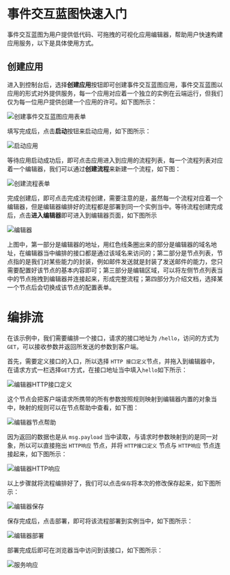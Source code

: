 # 事件交互蓝图快速入门

事件交互蓝图为用户提供低代码、可拖拽的可视化应用编辑器，帮助用户快速构建应用服务，以下是具体使用方式。

## 创建应用

进入到控制台后，选择**创建应用**按钮即可创建事件交互蓝图应用，事件交互蓝图以应用的形式对外提供服务，每一个应用对应着一个独立的实例在云端运行，但我们仅为每一位用户提供创建一个应用的许可。如下图所示：

![创建事件交互蓝图应用表单](/images/view/app/create_app_form.png)

填写完成后，点击**启动**按钮来启动应用，如下图所示：

![启动应用](/images/view/app/start_app.png)

等待应用启动成功后，即可点击应用进入到应用的流程列表，每一个流程列表对应着一个编辑器，我们可以通过**创建流程**来新建一个流程，如下图：

![创建流程表单](/images/view/app/create_flow_form.png)

完成创建后，即可点击完成流程创建，需要注意的是，虽然每一个流程对应着一个编辑器，但是编辑器编排好的流程都是部署到同一个实例当中。等待流程创建完成后，点击**进入编辑器**即可进入到编辑器页面，如下图所示

![编辑器](/images/view/app/editor.png)

上图中，第一部分是编辑器的地址，用红色线条圈出来的部分是编辑器的域名地址，在编辑器当中编排的接口都是通过该域名来访问的；第二部分是节点列表，节点指的是我们对某些能力的封装，例如邮件发送就是封装了发送邮件的能力，您只需要配置好该节点的基本内容即可；第三部分是编辑区域，可以将左侧节点列表当中的节点拖拽到编辑器并连接起来，形成完整流程；第四部分为介绍文档，选择某一个节点后会切换成该节点的配置表单。

# 编排流

在该示例中，我们需要编排一个接口，请求的接口地址为 `/hello`，访问的方式为 `GET`，可以接收参数并返回所发送的参数到客户端。

首先，需要定义接口的入口，所以选择 `HTTP 接口定义`节点，并拖入到编辑器中，在请求方式一栏选择`GET`方式，在接口地址当中填入`hello`如下所示：

![编辑器HTTP接口定义](/images/view/app/editor_http_in.png)

这个节点会把客户端请求所携带的所有参数按照规则映射到编辑器内置的对象当中，映射的规则可以在节点帮助中查看，如下图：

![编辑器节点帮助](/images/view/app/editor_node_help.png)

因为返回的数据也是从 `msg.payload` 当中读取，与请求时参数映射到的是同一对象，所以可以直接拖出 `HTTP响应` 节点，并将 `HTTP接口定义` 节点与 `HTTP响应` 节点连接起来，如下图所示：

![编辑器HTTP响应](/images/view/app/editor_http_res.png)

以上步骤就将流程编排好了，我们可以点击`保存`将本次的修改保存起来，如下图所示：

![编辑器保存](/images/view/app/editor_save.png)

保存完成后，点击部署，即可将该流程部署到实例当中，如下图所示：

![编辑器部署](/images/view/app/editor_deployment.png)

部署完成后即可在浏览器当中访问到该接口，如下图所示：

![服务响应](/images/view/app/server_response.png)

